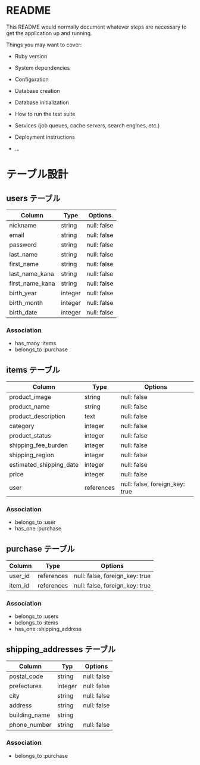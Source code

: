 # README

This README would normally document whatever steps are necessary to get the
application up and running.

Things you may want to cover:

* Ruby version

* System dependencies

* Configuration

* Database creation

* Database initialization

* How to run the test suite

* Services (job queues, cache servers, search engines, etc.)

* Deployment instructions

* ...

# テーブル設計

## users テーブル

| Column          | Type    | Options     |
| --------------- | ------- | ----------- |
| nickname        | string  | null: false |
| email           | string  | null: false |
| password        | string  | null: false |
| last_name       | string  | null: false |
| first_name      | string  | null: false |
| last_name_kana  | string  | null: false |
| first_name_kana | string  | null: false |
| birth_year      | integer | null: false |
| birth_month     | integer | null: false |
| birth_date      | integer | null: false |

### Association

- has_many :items
- belongs_to :purchase

## items テーブル

| Column                  | Type       | Options                        |  
| ----------------------- | -----------| ------------------------------ |
| product_image           | string     | null: false                    |
| product_name            | string     | null: false                    |
| product_description     | text       | null: false                    |
| category                | integer    | null: false                    |
| product_status          | integer    | null: false                    |
| shipping_fee_burden     | integer    | null: false                    |
| shipping_region         | integer    | null: false                    |
| estimated_shipping_date | integer    | null: false                    |
| price                   | integer    | null: false                    |
| user                    | references | null: false, foreign_key: true |

### Association

- belongs_to :user
- has_one :purchase

## purchase テーブル

| Column             | Type       | Options                        |
| ------------------ | ---------- | ------------------------------ |
| user_id            | references | null: false, foreign_key: true |
| item_id            | references | null: false, foreign_key: true |

### Association

- belongs_to :users
- belongs_to :items
- has_one :shipping_address

## shipping_addresses テーブル

| Column        | Typ     | Options     |
| ------------- | ------- | ----------- |
| postal_code   | string  | null: false |
| prefectures   | integer | null: false |
| city          | string  | null: false |
| address       | string  | null: false |
| building_name | string  |             |
| phone_number  | string  | null: false |

### Association

- belongs_to :purchase